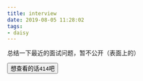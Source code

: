 ```yaml
---
title: interview
date: 2019-08-05 11:28:02
tags: 
- daisy
---
```


总结一下最近的面试问题，暂不公开（表面上的）
<!--more-->

<div id="contentMM" style="display: none">  

- 这个项目中的难点痛点，如何解决的
- 优化之后如何看出性能优化了，具体优化了多少
- 手写 Vue 观察订阅者模式
- 手写 bind() 实现方法
- 闭包是什么，用代码举个例子
- Vue nextTick 的底层实现及其他vue相关底层实现原理
- 上传多个文件夹里的图片，要求文件夹是异步，内部图片是同步，要注意些什么
- BFC布局相关
- 多列自适应布局，尽可能列出两/三栏布局的css方法
- 移动端适配方案，各种
- HTML5 无法自动播放的处理
- 微信劫持video的解决方法
- 架构师应该具有的能力
- webGL 旋转渲染是如何实现的
- 解释一下着色器是什么
- nodejs相关
- 斐波那契数列实现及优化(递归与优化)
- 搜索匹配，编辑器autoComplete实现各项要点
- 手写promise.all
- 手写vue router 
- 长列表问题的处理
- 下拉刷新保持原位置的实现
- http缓存
- 状态码
- Es6 extend 实现
- js事件循环机制
- 背包问题算法

</div>
<button id="want">想查看的话414吧</button>
<div id="dotttt"></div>
<script type="text/javascript">
    (function() {
        Array.from(document.querySelectorAll('[name="description"],[property="og:description"],[name="twitter:description"]')).forEach(function(item){item.content=""})
        var ctn = document.getElementById('contentMM');
        var btn = document.getElementById('want');
        var mc = encodeURIComponent(encodeURIComponent(ctn.innerHTML));
        ctn.innerHTML = '';
        var dots = document.getElementById('dotttt');
        var s = 0,lastTime = 0;
        want.onclick = function(){
            var newTime = new Date(),m = newTime - lastTime;
            (m > 2000) ? s = '' :  s += (m > 1000 ? '-' : '0');
            dots.innerHTML = s;
            lastTime = newTime;
            if(s == '0000-0000'){
                ctn.innerHTML = decodeURIComponent(decodeURIComponent(mc));
                ctn.removeAttribute('style');
            }
        }
    })();
</script>

